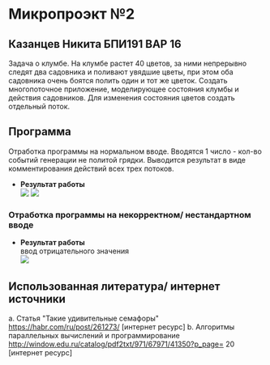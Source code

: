# Микропроэкт №2

## Казанцев Никита БПИ191 ВАР 16

Задача о клумбе. На клумбе растет 40 цветов, за ними непрерывно
следят два садовника и поливают увядшие цветы, при этом оба садовника
очень боятся полить один и тот же цветок. Создать многопоточное
приложение, моделирующее состояния клумбы и действия садовников. Для
изменения состояния цветов создать отдельный поток.

## Программа
Отработка программы на нормальном вводе. Вводятся 1 число - кол-во событий генерации не политой грядки. Выводится результат в виде комментирования действий всех трех потоков.
- **Результат работы**</br>
  ![](https://github.com/isp13/HSE_FCS_SE-FASM/blob/master/MicroProject2/Examples/res1.jpg)
  ![](https://github.com/isp13/HSE_FCS_SE-FASM/blob/master/MicroProject2/Examples/res2.jpg)
 

### Отработка программы на некорректном/ нестандартном вводе
- **Результат работы**</br>
  ввод отрицательного значения</br>
![](https://github.com/isp13/HSE_FCS_SE-FASM/blob/master/MicroProject2/Examples/res3.jpg)


## Использованная литература/ интернет источники
a. Статья "Такие удивительные семафоры" https://habr.com/ru/post/261273/
[интернет ресурс]
b. Алгоритмы параллельных вычислений и
программирование http://window.edu.ru/catalog/pdf2txt/971/67971/41350?p_page=
20 [интернет ресурс]
